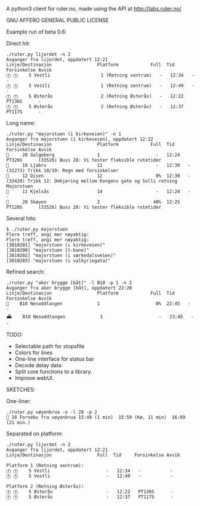 A python3 client for ruter.no, made using the API at http://labs.ruter.no/

GNU AFFERO GENERAL PUBLIC LICENSE

Example run of beta 0.6:


Direct hit:

```
./ruter.py lijordet -n 2
Avganger fra lijordet, oppdatert 12:21
Linje/Destinasjon                 Platform            Full  Tid     Forsinkelse Avvik
Ⓣ Ⓣ    5 Vestli                   1 (Retning sentrum)   -   12:34   -           -
Ⓣ Ⓣ    5 Vestli                   1 (Retning sentrum)   -   12:49   -           -
Ⓣ Ⓣ    5 Østerås                  2 (Retning Østerås)   -   12:22   PT136S      -
Ⓣ Ⓣ    5 Østerås                  2 (Retning Østerås)   -   12:37   PT117S      -
```

Long name:

```
./ruter.py "majorstuen (i kirkeveien)" -n 1
Avganger fra majorstuen (i kirkeveien), oppdatert 12:22
Linje/Destinasjon                 Platform            Full  Tid     Forsinkelse Avvik
🚌     20 Galgeberg                1                     -   12:24   PT326S      (33526) Buss 20: Vi tester fleksible rutetider 
🚋     19 Ljabru                   11                    -   12:30   -           (31273) Trikk 18/19: Regn med forsinkelser 
🚋     12 Disen                    12                    0%  12:30   -           (33420) Trikk 12: Omkjøring mellom Kongens gate og Solli retning Majorstuen 
🚋     11 Kjelsås                  14                    -   12:24   -           -
🚌     20 Skøyen                   2                    40%  12:25   PT120S      (33526) Buss 20: Vi tester fleksible rutetider 
```

Several hits:

```
$ ./ruter.py majorstuen
Flere treff, angi mer nøyaktig:
Flere treff, angi mer nøyaktig:
[3010201] "majorstuen (i kirkeveien)"
[3010200] "majorstuen [t-bane]"
[3010202] "majorstuen (i sørkedalsveien)"
[3010203] "majorstuen (i valkyriegata)"
```

Refined search:

```
./ruter.py "aker brygge [båt]" -l B10 -p 1 -n 2
Avganger fra aker brygge [båt], oppdatert 22:20
Linje/Destinasjon                 Platform            Full  Tid     Forsinkelse Avvik
🚌    B10 Nesoddtangen             1                     0%  22:45   -           -
⛴    B10 Nesoddtangen             1                     -   23:45   -           -
```

TODO:
* Selectable path for stopsfile
* Colors for lines
* One-line interface for status bar
* Decode delay data
* Split core functions to a library.
* Improve webUI.

SKETCHES:

One-liner:
```
./ruter.py vøyenbrua -o -l 28 -p 2
🚌 28 Fornebu fra vøyenbrua 15:49 (1 min)  15:59 (Kø, 11 min)  16:09 (21 min.)
```

Separated on platform:
```
./ruter.py lijordet -n 2
Avganger fra lijordet, oppdatert 12:21
Linje/Destinasjon                 Full  Tid     Forsinkelse Avvik

Platform 1 (Retning sentrum):
Ⓣ Ⓣ    5 Vestli                     -   12:34   -           -
Ⓣ Ⓣ    5 Vestli                     -   12:49   -           -

Platform 2 (Retning Østerås):
Ⓣ Ⓣ    5 Østerås                    -   12:22   PT136S      -
Ⓣ Ⓣ    5 Østerås                    -   12:37   PT117S      -
```
